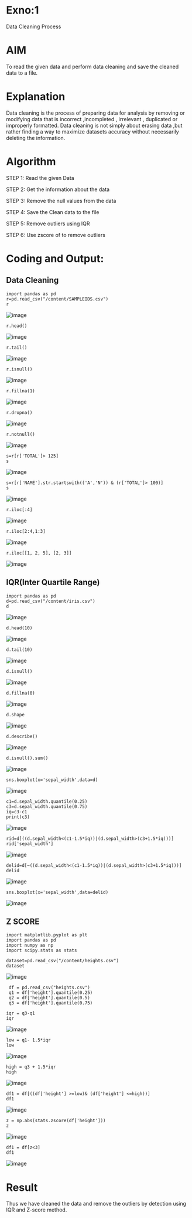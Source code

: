 # Exno:1
Data Cleaning Process

# AIM
To read the given data and perform data cleaning and save the cleaned data to a file.

# Explanation
Data cleaning is the process of preparing data for analysis by removing or modifying data that is incorrect ,incompleted , irrelevant , duplicated or improperly formatted. Data cleaning is not simply about erasing data ,but rather finding a way to maximize datasets accuracy without necessarily deleting the information.

# Algorithm
STEP 1: Read the given Data

STEP 2: Get the information about the data

STEP 3: Remove the null values from the data

STEP 4: Save the Clean data to the file

STEP 5: Remove outliers using IQR

STEP 6: Use zscore of to remove outliers

# Coding and Output:

## Data Cleaning      

```
import pandas as pd
r=pd.read_csv("/content/SAMPLEIDS.csv")
r
```
![image](https://github.com/user-attachments/assets/bdbdb8e6-c4bf-4a0c-b5e7-3835d0196374)

```
r.head()
```
![image](https://github.com/user-attachments/assets/e98b0d63-3c73-420a-8fd8-0872e8d8a8c4)

```
r.tail()
```
![image](https://github.com/user-attachments/assets/f71dd6bc-c07e-4397-8f5c-163a4a66ee6e)

```
r.isnull()
```
![image](https://github.com/user-attachments/assets/4b381bdd-e735-4dc1-b1db-b1c085c05bd1)

```
r.fillna(1)
```
![image](https://github.com/user-attachments/assets/cfbab384-fc03-4b85-8e20-513ee4635bd7)

```
r.dropna()
```
![image](https://github.com/user-attachments/assets/37f51f73-b23e-4ee4-9db1-042f3497450a)

```
r.notnull()
```
![image](https://github.com/user-attachments/assets/b9a2f09b-ee73-43bb-917b-ecf61c32f01b)

```
s=r[r['TOTAL']> 125]
s
```
![image](https://github.com/user-attachments/assets/4f9e7eaf-06f6-4718-afcd-93655da26885)

```
s=r[r['NAME'].str.startswith(('A','N')) & (r['TOTAL']> 100)]
s
```
![image](https://github.com/user-attachments/assets/45eeea41-134e-4b3a-86b6-b461d1c3e4b6)

```
r.iloc[:4]
```
![image](https://github.com/user-attachments/assets/8957294b-3e2c-4d84-a7c8-3cfe7a29ca3d)

```
r.iloc[2:4,1:3]
```
![image](https://github.com/user-attachments/assets/a6ace0c2-7d56-44f8-bb98-f757eba0ff33)

```
r.iloc[[1, 2, 5], [2, 3]]
```
![image](https://github.com/user-attachments/assets/fcb18064-f283-42ba-b1db-670c1f29e8b3)

## IQR(Inter Quartile Range)
```
import pandas as pd
d=pd.read_csv("/content/iris.csv")
d
```
![image](https://github.com/user-attachments/assets/9f7cd76b-b6b4-41ea-b3b6-69886b6c11aa)

```
d.head(10)
```
![image](https://github.com/user-attachments/assets/0a83034a-87a9-4bc9-a148-a4aa1e87b114)

```
d.tail(10)
```
![image](https://github.com/user-attachments/assets/9074caac-f229-422b-8e33-26d055995927)

```
d.isnull()
```
![image](https://github.com/user-attachments/assets/e8e965e3-7cd9-4d0d-b575-25e82417d39d)

```
d.fillna(0)
```
![image](https://github.com/user-attachments/assets/6b1fc560-8e7d-43e3-9b59-5f073b414bad)

```
d.shape
```
![image](https://github.com/user-attachments/assets/e75276e8-2ce2-4277-88dd-156096d8408e)

```
d.describe()
```
![image](https://github.com/user-attachments/assets/88d49a63-e89f-4a85-a344-e45420b7577b)

```
d.isnull().sum()
```
![image](https://github.com/user-attachments/assets/d32cff73-7a36-40ef-9c0d-bbc02b8b2bf6)

```
sns.boxplot(x='sepal_width',data=d)
```
![image](https://github.com/user-attachments/assets/0fa737a1-c4a8-4aca-83c4-dad9e27aa06e)
```
c1=d.sepal_width.quantile(0.25)
c3=d.sepal_width.quantile(0.75)
iq=c3-c1
print(c3)
```
![image](https://github.com/user-attachments/assets/8d3647f9-3039-45af-aa5f-4017716df509)

```
rid=d[((d.sepal_width<(c1-1.5*iq))|(d.sepal_width>(c3+1.5*iq)))]
rid['sepal_width']
```
![image](https://github.com/user-attachments/assets/146e236b-58d2-4afe-8fec-025efdec5b22)

```
delid=d[~((d.sepal_width<(c1-1.5*iq))|(d.sepal_width>(c3+1.5*iq)))]
delid
```
![image](https://github.com/user-attachments/assets/0fe7d343-864f-48ab-bbcb-568b77f9e48a)

```
sns.boxplot(x='sepal_width',data=delid)
```
![image](https://github.com/user-attachments/assets/879e004f-3142-4f41-97f5-bb4e85c97251)

## Z SCORE
```
import matplotlib.pyplot as plt
import pandas as pd
import numpy as np
import scipy.stats as stats
```
```
dataset=pd.read_csv("/content/heights.csv")
dataset
```
![image](https://github.com/user-attachments/assets/f64f336a-857b-486c-80cd-38a94fbf8abe)

```
 df = pd.read_csv("heights.csv")
 q1 = df['height'].quantile(0.25)
 q2 = df['height'].quantile(0.5)
 q3 = df['height'].quantile(0.75)
```
```
iqr = q3-q1
iqr
```
![image](https://github.com/user-attachments/assets/54e25015-39f7-4358-94eb-92b0e6559be2)

```
low = q1- 1.5*iqr
low
```
![image](https://github.com/user-attachments/assets/bead2ceb-5e2e-488b-b55b-d100deae8279)

```
high = q3 + 1.5*iqr
high
```
![image](https://github.com/user-attachments/assets/e88a44e5-3387-4251-802b-b1c0e10e4741)

```
df1 = df[((df['height'] >=low)& (df['height'] <=high))]
df1
```
![image](https://github.com/user-attachments/assets/2a3ea88d-043a-4112-a3b7-7e5494af7162)

```
z = np.abs(stats.zscore(df['height']))
z
```
![image](https://github.com/user-attachments/assets/6dd528d5-a29d-4e71-870a-8c40eed5c359)

```
df1 = df[z<3]
df1
```
![image](https://github.com/user-attachments/assets/9f8186db-4b97-468b-81cc-340192c2766d)



# Result

Thus we have cleaned the data and remove the outliers by detection using IQR and Z-score method.
          
